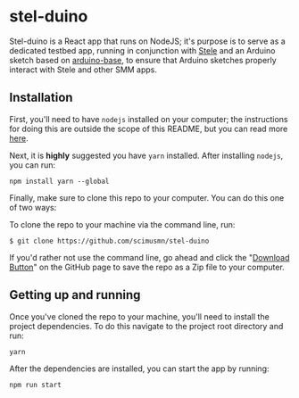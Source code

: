 # stel-duino
Stel-duino is a React app that runs on NodeJS; it's purpose is to serve as a dedicated testbed app, running in conjunction with [Stele](https://github.com/scimusmn/stele) and an Arduino sketch based on [arduino-base](https://github.com/scimusmn/arduino-base), to ensure that Arduino sketches properly interact with Stele and other SMM apps.

## Installation
First, you'll need to have `nodejs` installed on your computer; the instructions for doing this are outside the scope of this README, but you can read more [here](https://nodejs.org/en/download/).

Next, it is **highly** suggested you have `yarn` installed. After installing `nodejs`, you can run:
```
npm install yarn --global
```

Finally, make sure to clone this repo to your computer. You can do this one of two ways:

To clone the repo to your machine via the command line, run:

```
$ git clone https://github.com/scimusmn/stel-duino
```

If you'd rather not use the command line, go ahead and click the "[Download Button](https://github.com/scimusmn/stel-duino/archive/master.zip)" on the GitHub page to save the repo as a Zip file to your computer.

## Getting up and running
Once you've cloned the repo to your machine, you'll need to install the project dependencies. To do this navigate to the project root directory and run:

```
yarn
```

After the dependencies are installed, you can start the app by running:

```
npm run start
```
